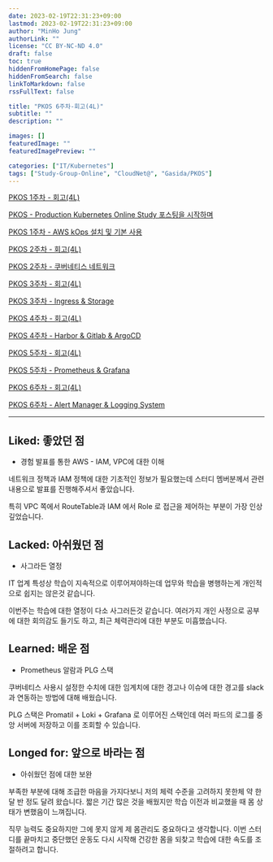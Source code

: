 ```yaml
---
date: 2023-02-19T22:31:23+09:00
lastmod: 2023-02-19T22:31:23+09:00
author: "MinHo Jung"
authorLink: ""
license: "CC BY-NC-ND 4.0"
draft: false
toc: true
hiddenFromHomePage: false
hiddenFromSearch: false
linkToMarkdown: false
rssFullText: false

title: "PKOS 6주차-회고(4L)"
subtitle: ""
description: ""

images: []
featuredImage: ""
featuredImagePreview: ""

categories: ["IT/Kubernetes"]
tags: ["Study-Group-Online", "CloudNet@", "Gasida/PKOS"]
---
```


[PKOS 1주차 - 회고(4L)](../pkos_w1_4l)

[PKOS - Production Kubernetes Online Study 포스팅을 시작하며](../pkos_intro)

[PKOS 1주차 - AWS kOps 설치 및 기본 사용](../pkos_w1_hands-on)

[PKOS 2주차 - 회고(4L)](../pkos_w2_4l)

[PKOS 2주차 - 쿠버네티스 네트워크](../pkos_w2_hands-on)

[PKOS 3주차 - 회고(4L)](../pkos_w3_4l)

[PKOS 3주차 - Ingress & Storage](../pkos_w3_hands-on)

[PKOS 4주차 - 회고(4L)](../pkos_w4_4l)

[PKOS 4주차 - Harbor & Gitlab & ArgoCD](../pkos_w4_hands-on)

[PKOS 5주차 - 회고(4L)](../pkos_w5_4l)

[PKOS 5주차 - Prometheus & Grafana](../pkos_w5_hands-on)

[PKOS 6주차 - 회고(4L)](../pkos_w6_4l)

[PKOS 6주차 - Alert Manager & Logging System](../pkos_w6_hands-on)

---

## Liked: 좋았던 점

- 경험 발표를 통한 AWS - IAM, VPC에 대한 이해

네트워크 정책과 IAM 정책에 대한 기초적인 정보가 필요했는데 스터디 멤버분께서 관련 내용으로 발표를 진행해주셔서 좋았습니다.

특히 VPC 쪽에서 RouteTable과 IAM 에서 Role 로 접근을 제어하는 부분이 가장 인상 깊었습니다. 


## Lacked: 아쉬웠던 점
- 사그라든 열정

IT 업계 특성상 학습이 지속적으로 이루어져야하는데 업무와 학습을 병행하는게 개인적으로 쉽지는 않은것 같습니다. 

이번주는 학습에 대한 열정이 다소 사그러든것 같습니다. 여러가지 개인 사정으로 공부에 대한 회의감도 들기도 하고, 최근 체력관리에 대한 부분도 미흡했습니다.

## Learned: 배운 점
- Prometheus 알람과 PLG 스택

쿠버네티스 사용시 설정한 수치에 대한 임계치에 대한 경고나 이슈에 대한 경고를 slack과 연동하는 방법에 대해 배웠습니다.

PLG 스택은 Promatil + Loki + Grafana 로 이루어진 스택인데 여러 파드의 로그를 중앙 서버에 저장하고 이를 조회할 수 있습니다.


## Longed for: 앞으로 바라는 점
- 아쉬웠던 점에 대한 보완

부족한 부분에 대해 조급한 마음을 가지다보니 저의 체력 수준을 고려하지 못한체 약 한 달 반 정도 달려 왔습니다. 짧은 기간 많은 것을 배웠지만 학습 이전과 비교했을 때 몸 상태가 변했음이 느껴집니다.

직무 능력도 중요하지만 그에 못지 않게 제 몸관리도 중요하다고 생각합니다. 이번 스터디를 끝마치고 중단했던 운동도 다시 시작해 건강한 몸을 되찾고 학습에 대한 속도를 조절하려고 합니다.